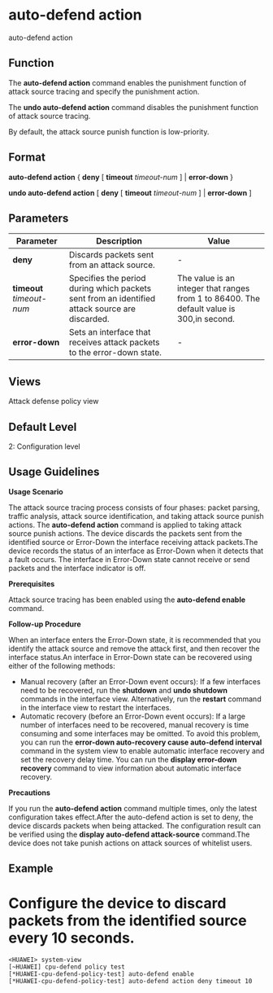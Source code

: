auto-defend action
==================

auto-defend action

Function
--------



The **auto-defend action** command enables the punishment function of attack source tracing and specify the punishment action.

The **undo auto-defend action** command disables the punishment function of attack source tracing.



By default, the attack source punish function is low-priority.


Format
------

**auto-defend action** { **deny** [ **timeout** *timeout-num* ] | **error-down** }

**undo auto-defend action** [ **deny** [ **timeout** *timeout-num* ] | **error-down** ]


Parameters
----------

| Parameter | Description | Value |
| --- | --- | --- |
| **deny** | Discards packets sent from an attack source. | - |
| **timeout** *timeout-num* | Specifies the period during which packets sent from an identified attack source are discarded. | The value is an integer that ranges from 1 to 86400. The default value is 300,in second. |
| **error-down** | Sets an interface that receives attack packets to the error-down state. | - |



Views
-----

Attack defense policy view


Default Level
-------------

2: Configuration level


Usage Guidelines
----------------

**Usage Scenario**

The attack source tracing process consists of four phases: packet parsing, traffic analysis, attack source identification, and taking attack source punish actions. The **auto-defend action** command is applied to taking attack source punish actions. The device discards the packets sent from the identified source or Error-Down the interface receiving attack packets.The device records the status of an interface as Error-Down when it detects that a fault occurs. The interface in Error-Down state cannot receive or send packets and the interface indicator is off.

**Prerequisites**

Attack source tracing has been enabled using the **auto-defend enable** command.

**Follow-up Procedure**

When an interface enters the Error-Down state, it is recommended that you identify the attack source and remove the attack first, and then recover the interface status.An interface in Error-Down state can be recovered using either of the following methods:

* Manual recovery (after an Error-Down event occurs): If a few interfaces need to be recovered, run the **shutdown** and **undo shutdown** commands in the interface view. Alternatively, run the **restart** command in the interface view to restart the interfaces.
* Automatic recovery (before an Error-Down event occurs): If a large number of interfaces need to be recovered, manual recovery is time consuming and some interfaces may be omitted. To avoid this problem, you can run the **error-down auto-recovery cause auto-defend interval** command in the system view to enable automatic interface recovery and set the recovery delay time. You can run the **display error-down recovery** command to view information about automatic interface recovery.

**Precautions**

If you run the **auto-defend action** command multiple times, only the latest configuration takes effect.After the auto-defend action is set to deny, the device discards packets when being attacked. The configuration result can be verified using the **display auto-defend attack-source** command.The device does not take punish actions on attack sources of whitelist users.


Example
-------

# Configure the device to discard packets from the identified source every 10 seconds.
```
<HUAWEI> system-view
[~HUAWEI] cpu-defend policy test
[*HUAWEI-cpu-defend-policy-test] auto-defend enable
[*HUAWEI-cpu-defend-policy-test] auto-defend action deny timeout 10

```